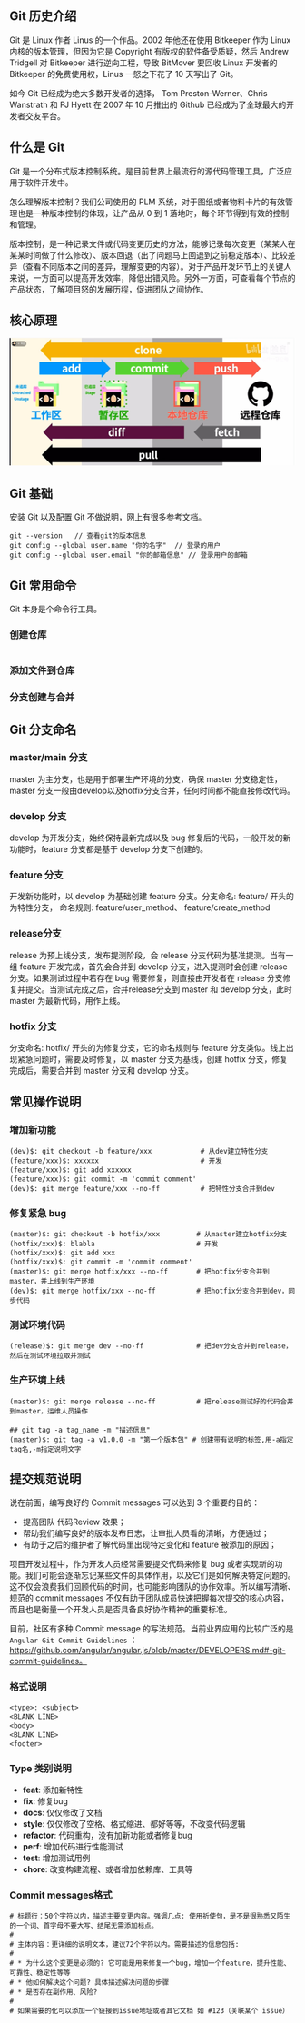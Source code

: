 ## Git 历史介绍

Git 是 Linux 作者 Linus 的一个作品。2002 年他还在使用 Bitkeeper 作为 Linux 内核的版本管理，但因为它是 Copyright 有版权的软件备受质疑，然后 Andrew Tridgell 对 Bitkeeper 进行逆向工程，导致 BitMover 要回收 Linux 开发者的 Bitkeeper 的免费使用权，Linus 一怒之下花了 10 天写出了 Git。

如今 Git 已经成为绝大多数开发者的选择， Tom Preston-Werner、Chris Wanstrath 和 PJ Hyett 在 2007 年 10 月推出的 Github 已经成为了全球最大的开发者交友平台。

## 什么是 Git

Git 是一个分布式版本控制系统。是目前世界上最流行的源代码管理工具，广泛应用于软件开发中。

怎么理解版本控制？我们公司使用的 PLM 系统，对于图纸或者物料卡片的有效管理也是一种版本控制的体现，让产品从 0 到 1 落地时，每个环节得到有效的控制和管理。

版本控制，是一种记录文件或代码变更历史的方法，能够记录每次变更（某某人在某某时间做了什么修改）、版本回退（出了问题马上回退到之前稳定版本）、比较差异（查看不同版本之间的差异，理解变更的内容）。对于产品开发环节上的关键人来说，一方面可以提高开发效率，降低出错风险。另外一方面，可查看每个节点的产品状态，了解项目怒的发展历程，促进团队之间协作。

## 核心原理
![git-01.png](../images/git/git-01.png)

## Git 基础

安装 Git 以及配置 Git 不做说明，网上有很多参考文档。

```
git --version   // 查看git的版本信息
git config --global user.name "你的名字"  // 登录的用户
git config --global user.email "你的邮箱信息" // 登录用户的邮箱 
```

## Git 常用命令

Git 本身是个命令行工具。

### 创建仓库
```

```

### 添加文件到仓库

### 分支创建与合并



## Git 分支命名

### master/main 分支

master 为主分支，也是用于部署生产环境的分支，确保 master 分支稳定性， master 分支一般由develop以及hotfix分支合并，任何时间都不能直接修改代码。

### develop 分支

develop 为开发分支，始终保持最新完成以及 bug 修复后的代码，一般开发的新功能时，feature 分支都是基于 develop 分支下创建的。

### feature 分支
 
开发新功能时，以 develop 为基础创建 feature 分支。分支命名: feature/ 开头的为特性分支， 命名规则: feature/user_method、 feature/create_method

### release分支

release 为预上线分支，发布提测阶段，会 release 分支代码为基准提测。当有一组 feature 开发完成，首先会合并到 develop 分支，进入提测时会创建 release 分支。如果测试过程中若存在 bug 需要修复，则直接由开发者在 release 分支修复并提交。当测试完成之后，合并release分支到 master 和 develop 分支，此时 master 为最新代码，用作上线。

### hotfix 分支

分支命名: hotfix/ 开头的为修复分支，它的命名规则与 feature 分支类似。线上出现紧急问题时，需要及时修复，以 master 分支为基线，创建 hotfix 分支，修复完成后，需要合并到 master 分支和 develop 分支。

## 常见操作说明

### 增加新功能
```
(dev)$: git checkout -b feature/xxx            # 从dev建立特性分支
(feature/xxx)$: xxxxxx                         # 开发
(feature/xxx)$: git add xxxxxx
(feature/xxx)$: git commit -m 'commit comment'
(dev)$: git merge feature/xxx --no-ff          # 把特性分支合并到dev
```

### 修复紧急 bug
```
(master)$: git checkout -b hotfix/xxx         # 从master建立hotfix分支
(hotfix/xxx)$: blabla                         # 开发
(hotfix/xxx)$: git add xxx
(hotfix/xxx)$: git commit -m 'commit comment'
(master)$: git merge hotfix/xxx --no-ff       # 把hotfix分支合并到master，并上线到生产环境
(dev)$: git merge hotfix/xxx --no-ff          # 把hotfix分支合并到dev，同步代码
```

### 测试环境代码
```
(release)$: git merge dev --no-ff             # 把dev分支合并到release，然后在测试环境拉取并测试
```

### 生产环境上线
```
(master)$: git merge release --no-ff          # 把release测试好的代码合并到master，运维人员操作

## git tag -a tag_name -m "描述信息"
(master)$: git tag -a v1.0.0 -m "第一个版本包" # 创建带有说明的标签,用-a指定tag名,-m指定说明文字
```

## 提交规范说明

说在前面，编写良好的 Commit messages 可以达到 3 个重要的目的：

- 提高团队 代码Review 效果；
- 帮助我们编写良好的版本发布日志，让审批人员看的清晰，方便通过；
- 有助于之后的维护者了解代码里出现特定变化和 feature 被添加的原因；


项目开发过程中，作为开发人员经常需要提交代码来修复 bug 或者实现新的功能。我们可能会逐渐忘记某些文件的具体作用，以及它们是如何解决特定问题的。这不仅会浪费我们回顾代码的时间，也可能影响团队的协作效率。所以编写清晰、规范的 commit messages 不仅有助于团队成员快速把握每次提交的核心内容，而且也是衡量一个开发人员是否具备良好协作精神的重要标准。


目前，社区有多种 Commit message 的写法规范。当前业界应用的比较广泛的是 `Angular Git Commit Guidelines` ：https://github.com/angular/angular.js/blob/master/DEVELOPERS.md#-git-commit-guidelines。

### 格式说明

```
<type>: <subject>
<BLANK LINE>
<body>
<BLANK LINE>
<footer>
```

### Type 类别说明

- **feat**: 添加新特性
- **fix**: 修复bug
- **docs**: 仅仅修改了文档
- **style**: 仅仅修改了空格、格式缩进、都好等等，不改变代码逻辑
- **refactor**: 代码重构，没有加新功能或者修复bug
- **perf**: 增加代码进行性能测试
- **test**: 增加测试用例
- **chore**: 改变构建流程、或者增加依赖库、工具等

### Commit messages格式

```
# 标题行：50个字符以内，描述主要变更内容。强调几点: 使用祈使句，是不是很熟悉又陌生的一个词、首字母不要大写、结尾无需添加标点。
#
# 主体内容：更详细的说明文本，建议72个字符以内。需要描述的信息包括:
#
# * 为什么这个变更是必须的? 它可能是用来修复一个bug，增加一个feature，提升性能、可靠性、稳定性等等
# * 他如何解决这个问题? 具体描述解决问题的步骤
# * 是否存在副作用、风险?
#
# 如果需要的化可以添加一个链接到issue地址或者其它文档 如 #123（关联某个 issue）
```

